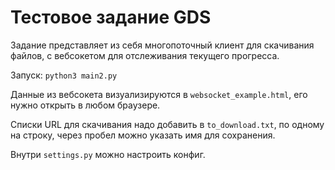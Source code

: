 # Тестовое задание GDS

Задание представляет из себя многопоточный клиент для скачивания файлов,
с вебсокетом для отслеживания текущего прогресса.

Запуск: `python3 main2.py`

Данные из вебсокета визуализируются в `websocket_example.html`, 
его нужно открыть в любом браузере.

Списки URL для скачивания надо добавить в `to_download.txt`, по одному на строку,
через пробел можно указать имя для сохранения.

Внутри `settings.py` можно настроить конфиг.